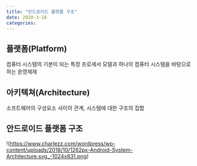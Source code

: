 ```yaml
---
title: "안드로이드 플랫폼 구조"
date: 2020-3-18
categories:
---
```


## 플랫폼(Platform)
컴퓨터 시스템의 기본이 되는 특정 프로세서 모델과
  하나의 컴퓨터 시스템을 바탕으로 하는 운영체제



## 아키텍쳐(Architecture)
소프트웨어의 구성요소 사이의 관계, 시스템에 대한 구조의 집합



## 안드로이드 플랫폼 구조

!(https://www.charlezz.com/wordpress/wp-content/uploads/2018/10/1262px-Android-System-Architecture.svg_-1024x831.png)